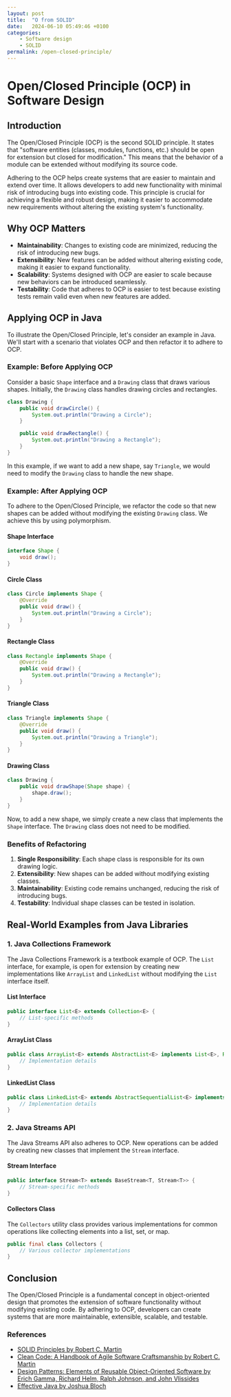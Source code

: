 ```yaml
---
layout: post
title:  "O from SOLID"
date:   2024-06-10 05:49:46 +0100
categories:
    - Software design 
    - SOLID
permalink: /open-closed-principle/
---
```


# Open/Closed Principle (OCP) in Software Design

## Introduction
The Open/Closed Principle (OCP) is the second SOLID principle. It states that "software entities (classes, modules, functions, etc.) should be open for extension but closed for modification." This means that the behavior of a module can be extended without modifying its source code. 

Adhering to the OCP helps create systems that are easier to maintain and extend over time. It allows developers to add new functionality with minimal risk of introducing bugs into existing code. This principle is crucial for achieving a flexible and robust design, making it easier to accommodate new requirements without altering the existing system's functionality.

## Why OCP Matters
- **Maintainability**: Changes to existing code are minimized, reducing the risk of introducing new bugs.
- **Extensibility**: New features can be added without altering existing code, making it easier to expand functionality.
- **Scalability**: Systems designed with OCP are easier to scale because new behaviors can be introduced seamlessly.
- **Testability**: Code that adheres to OCP is easier to test because existing tests remain valid even when new features are added.

## Applying OCP in Java

To illustrate the Open/Closed Principle, let's consider an example in Java. We'll start with a scenario that violates OCP and then refactor it to adhere to OCP.

### Example: Before Applying OCP

Consider a basic `Shape` interface and a `Drawing` class that draws various shapes. Initially, the `Drawing` class handles drawing circles and rectangles.

```java
class Drawing {
    public void drawCircle() {
        System.out.println("Drawing a Circle");
    }

    public void drawRectangle() {
        System.out.println("Drawing a Rectangle");
    }
}
```

In this example, if we want to add a new shape, say `Triangle`, we would need to modify the `Drawing` class to handle the new shape.

### Example: After Applying OCP

To adhere to the Open/Closed Principle, we refactor the code so that new shapes can be added without modifying the existing `Drawing` class. We achieve this by using polymorphism.

#### Shape Interface
```java
interface Shape {
    void draw();
}
```

#### Circle Class
```java
class Circle implements Shape {
    @Override
    public void draw() {
        System.out.println("Drawing a Circle");
    }
}
```

#### Rectangle Class
```java
class Rectangle implements Shape {
    @Override
    public void draw() {
        System.out.println("Drawing a Rectangle");
    }
}
```

#### Triangle Class
```java
class Triangle implements Shape {
    @Override
    public void draw() {
        System.out.println("Drawing a Triangle");
    }
}
```

#### Drawing Class
```java
class Drawing {
    public void drawShape(Shape shape) {
        shape.draw();
    }
}
```

Now, to add a new shape, we simply create a new class that implements the `Shape` interface. The `Drawing` class does not need to be modified.

### Benefits of Refactoring

1. **Single Responsibility**: Each shape class is responsible for its own drawing logic.
2. **Extensibility**: New shapes can be added without modifying existing classes.
3. **Maintainability**: Existing code remains unchanged, reducing the risk of introducing bugs.
4. **Testability**: Individual shape classes can be tested in isolation.

## Real-World Examples from Java Libraries

### 1. **Java Collections Framework**
The Java Collections Framework is a textbook example of OCP. The `List` interface, for example, is open for extension by creating new implementations like `ArrayList` and `LinkedList` without modifying the `List` interface itself.

#### List Interface
```java
public interface List<E> extends Collection<E> {
    // List-specific methods
}
```

#### ArrayList Class
```java
public class ArrayList<E> extends AbstractList<E> implements List<E>, RandomAccess, Cloneable, java.io.Serializable {
    // Implementation details
}
```

#### LinkedList Class
```java
public class LinkedList<E> extends AbstractSequentialList<E> implements List<E>, Deque<E>, Cloneable, java.io.Serializable {
    // Implementation details
}
```

### 2. **Java Streams API**
The Java Streams API also adheres to OCP. New operations can be added by creating new classes that implement the `Stream` interface.

#### Stream Interface
```java
public interface Stream<T> extends BaseStream<T, Stream<T>> {
    // Stream-specific methods
}
```

#### Collectors Class
The `Collectors` utility class provides various implementations for common operations like collecting elements into a list, set, or map.

```java
public final class Collectors {
    // Various collector implementations
}
```

## Conclusion

The Open/Closed Principle is a fundamental concept in object-oriented design that promotes the extension of software functionality without modifying existing code. By adhering to OCP, developers can create systems that are more maintainable, extensible, scalable, and testable. 

### References
- [SOLID Principles by Robert C. Martin](https://en.wikipedia.org/wiki/SOLID)
- [Clean Code: A Handbook of Agile Software Craftsmanship by Robert C. Martin](https://www.goodreads.com/book/show/3735293-clean-code)
- [Design Patterns: Elements of Reusable Object-Oriented Software by Erich Gamma, Richard Helm, Ralph Johnson, and John Vlissides](https://www.goodreads.com/book/show/85009.Design_Patterns)
- [Effective Java by Joshua Bloch](https://www.goodreads.com/book/show/105099.Effective_Java)